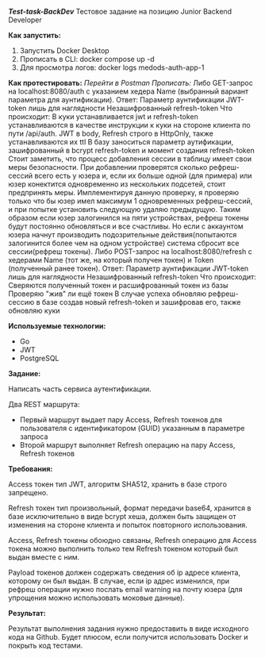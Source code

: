 ***Test-task-BackDev***
Тестовое задание на позицию Junior Backend Developer

**Как запустить:**
1. Запустить Docker Desktop
2. Прописать в CLI: docker compose up -d
3. Для просмотра логов: docker logs medods-auth-app-1

**Как протестировать:**
*Перейти в Postman*
*Прописать:*
Либо GET-запрос на localhost:8080/auth с указанием хедера Name (выбранный вариант параметра для аунтификации). Ответ:
Параметр аунтификации
JWT-token лишь для наглядности
Незашифрованный refresh-token
Что происходит:
В куки устанавливается jwt и refresh-token устанавливаются в качестве инструкции к куки на стороне клиента по пути /api/auth. JWT в body, Refresh строго в HttpOnly, также устанавливаются их ttl
В базу заноситься параметр аутификации, зашифрованный в bcrypt refresh-token и момент создания refresh-token
Стоит заметить, что процесс добавления сессии в таблицу имеет свои меры безопасности. При добавлении проверятся сколько рефреш-сессий всего есть у юзера и, если их больше одной (для примера) или юзер конектится одновременно из нескольких подсетей, стоит предпринять меры. Имплементируя данную проверку, я проверяю только что бы юзер имел максимум 1 одновременных рефреш-сессий, и при попытке установить следующую удаляю предыдущую. Таким образом если юзер залогинился на пяти устройствах, рефреш токены будут постоянно обновляться и все счастливы. Но если с аккаунтом юзера начнут производить подозрительные действия(попытаются залогинится более чем на одном устройстве) система сбросит все сессии(рефреш токены).
Либо POST-запрос на localhost:8080/refresh с хедерами Name (тот же, на который получен токен) и Token (полученный ранее токен). Ответ:
Параметр аунтификации
JWT-token лишь для наглядности
Незашифрованный refresh-token
Что происходит:
Сверяются полученный токен и расшифрованный токен из базы
Проверяю "жив" ли ещё токен
В случае успеха обновляю рефреш-сессию в базе создав новый refresh-token и зашифровав его, также обновляю куки

**Используемые технологии:**

- Go
- JWT
- PostgreSQL

**Задание:**

Написать часть сервиса аутентификации.

Два REST маршрута:

- Первый маршрут выдает пару Access, Refresh токенов для пользователя с идентификатором (GUID) указанным в параметре запроса
- Второй маршрут выполняет Refresh операцию на пару Access, Refresh токенов

**Требования:**

Access токен тип JWT, алгоритм SHA512, хранить в базе строго запрещено.

Refresh токен тип произвольный, формат передачи base64, хранится в базе исключительно в виде bcrypt хеша, должен быть защищен от изменения на стороне клиента и попыток повторного использования.

Access, Refresh токены обоюдно связаны, Refresh операцию для Access токена можно выполнить только тем Refresh токеном который был выдан вместе с ним.

Payload токенов должен содержать сведения об ip адресе клиента, которому он был выдан. В случае, если ip адрес изменился, при рефреш операции нужно послать email warning на почту юзера (для упрощения можно использовать моковые данные).

**Результат:**

Результат выполнения задания нужно предоставить в виде исходного кода на Github. Будет плюсом, если получится использовать Docker и покрыть код тестами.

